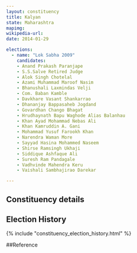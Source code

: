 ```yaml
---
layout: constituency
title: Kalyan
state: Maharashtra
mapimg: 
wikipedia-url: 
date: 2014-01-29

elections: 
  - name: "Lok Sabha 2009"
    candidates: 
    - Anand Prakash Paranjape 
    - S.S.Salve Retired Judge 
    - Alok Singh Chotelal 
    - Azami Muhammad Maroof Nasim 
    - Bhanushali Laxmindas Velji 
    - Com. Baban Kamble 
    - Davkhare Vasant Shankarrao 
    - Dhananjay Bappasaheb Jogdand 
    - Govardhan Chango Bhagat 
    - Hrudhaynath Bapu Waghode Alias Balanhau 
    - Khan Ayad Mohammad Nebas Ali 
    - Khan Kamruddin A. Gani 
    - Mohammad Yusuf Farookh Khan 
    - Narendra Waman More 
    - Sayyad Hasina Mohammed Naseem 
    - Shirse Ramsingh Ukhaji 
    - Siddique Ashfaque Ali 
    - Suresh Ram Pandagale 
    - Vadhvinde Mahendra Keru 
    - Vaishali Sambhajirao Darekar 

---
```

## Constituency details


## Election History
{% include "constituency_election_history.html" %}

##Reference
